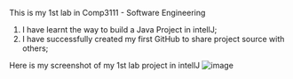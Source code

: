 This is my 1st lab in Comp3111 - Software Engineering
  1. I have learnt the way to build a Java Project in intellJ;
  2. I have successfully created my first GitHub to share project source with others;

Here is my screenshot of my 1st lab project in intellJ
![image](https://github.com/4n0nym0L15/Comp3111LEx/assets/103600368/ecb93595-949f-41de-a35e-cfebe642453c)
